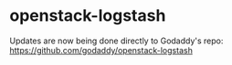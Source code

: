 openstack-logstash
==================

Updates are now being done directly to Godaddy's repo: https://github.com/godaddy/openstack-logstash
